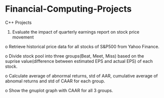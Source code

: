 # Financial-Computing-Projects
C++ Projects

1. Evaluate the impact of quarterly earnings report on stock price movement

o Retrieve historical price data for all stocks of S&P500 from Yahoo Finance.

o Divide stock pool into three groups(Beat, Meet, Miss) based on the suprise value(difference between estimated EPS and actual EPS) of each stock.

o Calculate average of abnormal returns, std of AAR, cumulative average of abnomal returns and std of CAAR for each group. 

o Show the gnuplot graph with CAAR for all 3 groups. 
